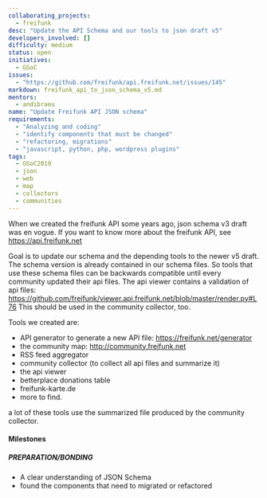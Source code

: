 ```yaml
---
collaborating_projects:
  - freifunk
desc: "Update the API Schema and our tools to json draft v5"
developers_involved: []
difficulty: medium
status: open
initiatives:
  - GSoC
issues:
  - "https://github.com/freifunk/api.freifunk.net/issues/145"
markdown: freifunk_api_to_json_schema_v5.md
mentors:
  - andibraeu
name: "Update Freifunk API JSON schema"
requirements:
  - "Analyzing and coding"
  - "identify components that must be changed"
  - "refactoring, migrations"
  - "javascript, python, php, wordpress plugins"
tags:
  - GSoC2019
  - json
  - web
  - map
  - collectors
  - communities
---
```


When we created the freifunk API some years ago, json schema v3 draft was en vogue. If you want to know more about the freifunk API, see https://api.freifunk.net

Goal is to update our schema and the depending tools to the newer v5 draft. The schema version is already contained in our schema files. So tools that use these schema files can be backwards compatible until every community updated their api files. The api viewer contains a validation of api files: https://github.com/freifunk/viewer.api.freifunk.net/blob/master/render.py#L76 This should be used in the community collector, too.

Tools we created are:

* API generator to generate a new API file: https://freifunk.net/generator
* the community map: http://community.freifunk.net
* RSS feed aggregator
* community collector (to collect all api files and summarize it)
* the api viewer
* betterplace donations table
* freifunk-karte.de
* more to find.

a lot of these tools use the summarized file produced by the community collector.

#### Milestones

##### PREPARATION/BONDING

- A clear understanding of JSON Schema
- found the components that need to migrated or refactored

